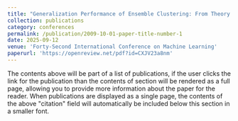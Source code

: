 ```yaml
---
title: "Generalization Performance of Ensemble Clustering: From Theory to Algorithm"
collection: publications
category: conferences
permalink: /publication/2009-10-01-paper-title-number-1
date: 2025-09-12
venue: 'Forty-Second International Conference on Machine Learning'
paperurl: 'https://openreview.net/pdf?id=CXJV23a8nm'
---
```

The contents above will be part of a list of publications, if the user clicks the link for the publication than the contents of section will be rendered as a full page, allowing you to provide more information about the paper for the reader. When publications are displayed as a single page, the contents of the above "citation" field will automatically be included below this section in a smaller font.
